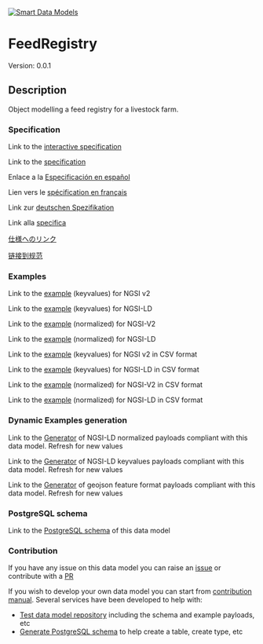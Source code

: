 [![Smart Data Models](https://smartdatamodels.org/wp-content/uploads/2022/01/SmartDataModels_logo.png "Logo")](https://smartdatamodels.org)
# FeedRegistry
Version: 0.0.1

## Description 

Object modelling a feed registry for a livestock farm.
### Specification

Link to the [interactive specification](https://swagger.lab.fiware.org/?url=https://smart-data-models.github.io/dataModel.Agrifood/FeedRegistry/swagger.yaml)

Link to the [specification](https://github.com/smart-data-models/dataModel.Agrifood/blob/master/FeedRegistry/doc/spec.md)

Enlace a la [Especificación en español](https://github.com/smart-data-models/dataModel.Agrifood/blob/master/FeedRegistry/doc/spec_ES.md)

Lien vers le [spécification en français](https://github.com/smart-data-models/dataModel.Agrifood/blob/master/FeedRegistry/doc/spec_FR.md)

Link zur [deutschen Spezifikation](https://github.com/smart-data-models/dataModel.Agrifood/blob/master/FeedRegistry/doc/spec_DE.md)

Link alla [specifica](https://github.com/smart-data-models/dataModel.Agrifood/blob/master/FeedRegistry/doc/spec_IT.md)

[仕様へのリンク](https://github.com/smart-data-models/dataModel.Agrifood/blob/master/FeedRegistry/doc/spec_JA.md)

[链接到规范](https://github.com/smart-data-models/dataModel.Agrifood/blob/master/FeedRegistry/doc/spec_ZH.md)
### Examples

Link to the [example](https://smart-data-models.github.io/dataModel.Agrifood/FeedRegistry/examples/example.json) (keyvalues) for NGSI v2

Link to the [example](https://smart-data-models.github.io/dataModel.Agrifood/FeedRegistry/examples/example.jsonld) (keyvalues) for NGSI-LD

Link to the [example](https://smart-data-models.github.io/dataModel.Agrifood/FeedRegistry/examples/example-normalized.json) (normalized) for NGSI-V2

Link to the [example](https://smart-data-models.github.io/dataModel.Agrifood/FeedRegistry/examples/example-normalized.jsonld) (normalized) for NGSI-LD

Link to the [example](https://github.com/smart-data-models/dataModel.Agrifood/blob/master/FeedRegistry/examples/example.json.csv) (keyvalues) for NGSI v2 in CSV format

Link to the [example](https://github.com/smart-data-models/dataModel.Agrifood/blob/master/FeedRegistry/examples/example.jsonld.csv) (keyvalues) for NGSI-LD in CSV format

Link to the [example](https://github.com/smart-data-models/dataModel.Agrifood/blob/master/FeedRegistry/examples/example-normalized.json.csv) (normalized) for NGSI-V2 in CSV format

Link to the [example](https://github.com/smart-data-models/dataModel.Agrifood/blob/master/FeedRegistry/examples/example-normalized.jsonld.csv) (normalized) for NGSI-LD in CSV format
### Dynamic Examples generation

Link to the [Generator](https://smartdatamodels.org/extra/ngsi-ld_generator.php?schemaUrl=https://raw.githubusercontent.com/smart-data-models/dataModel.Agrifood/master/FeedRegistry/schema.json&email=info@smartdatamodels.org) of NGSI-LD normalized payloads compliant with this data model. Refresh for new values

Link to the [Generator](https://smartdatamodels.org/extra/ngsi-ld_generator_keyvalues.php?schemaUrl=https://raw.githubusercontent.com/smart-data-models/dataModel.Agrifood/master/FeedRegistry/schema.json&email=info@smartdatamodels.org) of NGSI-LD keyvalues payloads compliant with this data model. Refresh for new values

Link to the [Generator](https://smartdatamodels.org/extra/geojson_features_generator.php?schemaUrl=https://raw.githubusercontent.com/smart-data-models/dataModel.Agrifood/master/FeedRegistry/schema.json&email=info@smartdatamodels.org) of geojson feature format payloads compliant with this data model. Refresh for new values
### PostgreSQL schema

Link to the [PostgreSQL schema](https://github.com/smart-data-models/dataModel.Agrifood/blob/master/FeedRegistry/schema.sql) of this data model
### Contribution

 If you have any issue on this data model you can raise an [issue](https://github.com/smart-data-models/dataModel.Agrifood/issues)  or contribute with a [PR](https://github.com/smart-data-models/dataModel.Agrifood/pulls)

 If you wish to develop your own data model you can start from [contribution manual](https://bit.ly/contribution_manual). Several services have been developed to help with: 
 - [Test data model repository](https://smartdatamodels.org/index.php/data-models-contribution-api/) including the schema and example payloads, etc
 - [Generate PostgreSQL schema](https://smartdatamodels.org/index.php/sql-service/) to help create a table, create type, etc